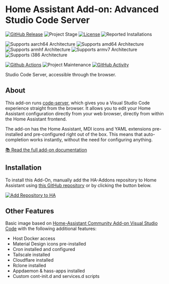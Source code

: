 # Home Assistant Add-on: Advanced Studio Code Server

[![GitHub Release][releases-shield]][releases]
![Project Stage][project-stage-shield]
[![License][license-shield]](LICENSE.md)
![Reported Installations][installations-shield-stable]

![Supports aarch64 Architecture][aarch64-shield]
![Supports amd64 Architecture][amd64-shield]
![Supports armhf Architecture][armhf-shield]
![Supports armv7 Architecture][armv7-shield]
![Supports i386 Architecture][i386-shield]

[![Github Actions][github-actions-shield]][github-actions]
![Project Maintenance][maintenance-shield]
[![GitHub Activity][commits-shield]][commits]

Studio Code Server, accessible through the browser.

## About

This add-on runs [code-server](https://github.com/cdr/code-server), which
gives you a Visual Studio Code experience straight from the browser. It allows
you to edit your Home Assistant configuration directly from your web browser,
directly from within the Home Assistant frontend.

The add-on has the Home Assistant, MDI icons and YAML extensions pre-installed
and pre-configured right out of the box. This means that auto-completion works
instantly, without the need for configuring anything.

[:books: Read the full add-on documentation][docs]

## Installation

To install this Add-On, manually add the HA-Addons repository to Home Assistant
using [this GitHub repository][ha-addons] or by clicking the button below.

[![Add Repository to HA][my-ha-badge]][my-ha-url]

## Other Features

Basic image based on [Home-Assistant Community Add-on Visual Studio Code][hassio-addons]
with the following additional features:

- Host Docker access
- Material Design icons pre-installed
- Cron installed and configured
- Tailscale installed
- Cloudflare installed
- Rclone installed
- Appdaemon & hass-apps installed
- Custom cont-init.d and services.d scripts

[aarch64-shield]: https://img.shields.io/badge/aarch64-no-red.svg
[amd64-shield]: https://img.shields.io/badge/amd64-yes-green.svg
[armhf-shield]: https://img.shields.io/badge/armhf-no-red.svg
[armv7-shield]: https://img.shields.io/badge/armv7-no-red.svg
[i386-shield]: https://img.shields.io/badge/i386-no-red.svg
[commits-shield]: https://img.shields.io/github/commit-activity/y/elcajon/addon-code-server.svg
[commits]: https://github.com/elcajon/addon-code-server/commits/main
[docs]: https://github.com/elcajon/addon-code-server/blob/main/code-server/DOCS.md
[github-actions-shield]: https://github.com/elcajon/addon-code-server/workflows/CI/badge.svg
[github-actions]: https://github.com/elcajon/addon-code-server/actions
[license-shield]: https://img.shields.io/github/license/elcajon/addon-code-server.svg
[maintenance-shield]: https://img.shields.io/maintenance/yes/2023.svg
[releases-shield]: https://img.shields.io/github/release/elcajon/addon-code-server.svg
[releases]: https://github.com/elcajon/addon-code-server/releases
[project-stage-shield]: https://img.shields.io/badge/project%20stage-production%20ready-brightgreen.svg
[hassio-addons]: https://github.com/hassio-addons/addon-vscode
[my-ha-badge]: https://my.home-assistant.io/badges/supervisor_add_addon_repository.svg
[my-ha-url]: https://my.home-assistant.io/redirect/supervisor_add_addon_repository/?repository_url=https%3A%2F%2Fgithub.com%2Felcajon%2Frepository-stable
[ha-addons]: https://github.com/elcajon/repository-stable
[installations-shield-stable]: https://img.shields.io/badge/dynamic/json?url=https%3A%2F%2Fanalytics.home-assistant.io%2Faddons.json&query=%24%5B%226258206e_code-server%22%5D.total&label=Reported%20Installations&link=https%3A%2F%2Fanalytics.home-assistant.io/add-ons
[installations-shield-edge]: https://img.shields.io/badge/dynamic/json?url=https%3A%2F%2Fanalytics.home-assistant.io%2Faddons.json&query=%24%5B%226258206e_code-server%22%5D.total&label=Reported%20Installations&link=https%3A%2F%2Fanalytics.home-assistant.io/add-ons
